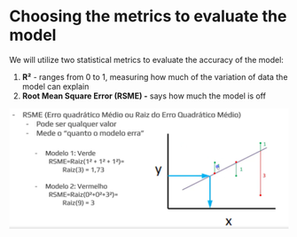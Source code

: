 # Choosing the metrics to evaluate the model

We will utilize two statistical metrics to evaluate the accuracy of the model:

1. **R²** - ranges from 0 to 1, measuring how much of the variation of data the model can explain
2. **Root Mean Square Error (RSME) -** says how much the model is off

![1713719409513](image/README/1713719409513.png)
